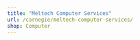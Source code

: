 ```yaml
---
title: "Meltech Computer Services"
url: /carnegie/meltech-computer-services/
shop: Computer
---
```

